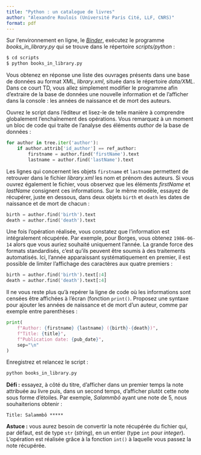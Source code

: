 ```yaml
---
title: "Python : un catalogue de livres"
author: "Alexandre Roulois (Université Paris Cité, LLF, CNRS)"
format: pdf
---
```


Sur l’environnement en ligne, le [*Binder*](https://mybinder.org/v2/gh/Alex-bzh/python-M2ILTS/main), exécutez le programme *books_in_library.py* qui se trouve dans le répertoire *scripts/python* :

```bash
$ cd scripts
$ python books_in_library.py
```

Vous obtenez en réponse une liste des ouvrages présents dans une base de données au format XML, *library.xml*, située dans le répertoire *data/XML*. Dans ce court TD, vous allez simplement modifier le programme afin d’extraire de la base de données une nouvelle information et de l’afficher dans la console : les années de naissance et de mort des auteurs.

Ouvrez le script dans l’éditeur et lisez-le de telle manière à comprendre globalement l’enchaînement des opérations. Vous remarquez à un moment un bloc de code qui traite de l’analyse des éléments *author* de la base de données :

```python
for author in tree.iter('author'):
    if author.attrib['id_author'] == ref_author:
        firstname = author.find('firstName').text
        lastname = author.find('lastName').text
```

Les lignes qui concernent les objets `firstname` et `lastname` permettent de retrouver dans le fichier *library.xml* les nom et prénom des auteurs. Si vous ouvrez également le fichier, vous observez que les éléments *firstName* et *lastName* consignent ces informations. Sur le même modèle, essayez de récupérer, juste en dessous, dans deux objets `birth` et `death` les dates de naissance et de mort de chacun :

```python
birth = author.find('birth').text
death = author.find('death').text
```

Une fois l’opération réalisée, vous constatez que l’information est intégralement récupérée. Par exemple, pour Borges, vous obtenez `1986-06-14` alors que vous auriez souhaité uniquement l’année. La grande force des formats standardisés, c’est qu’ils peuvent être soumis à des traitements automatisés. Ici, l’année apparaissant systématiquement en premier, il est possible de limiter l’affichage des caractères aux quatre premiers :

```python
birth = author.find('birth').text[:4]
death = author.find('death').text[:4]
```

Il ne vous reste plus qu’à repérer la ligne de code où les informations sont censées être affichées à l’écran (fonction `print()`. Proposez une syntaxe pour ajouter les années de naissance et de mort d’un auteur, comme par exemple entre parenthèses :

```python
print(
    f"Author: {firstname} {lastname} ({birth}-{death})",
    f"Title: {title}",
    f"Publication date: {pub_date}",
    sep="\n"
)
```

Enregistrez et relancez le script :

```bash
python books_in_library.py
```

**Défi :** essayez, à côté du titre, d’afficher dans un premier temps la note attribuée au livre puis, dans un second temps, d’afficher plutôt cette note sous forme d’étoiles. Par exemple, *Salammbô* ayant une note de 5, nous souhaiterions obtenir :

```
Title: Salammbô *****
```

**Astuce :** vous aurez besoin de convertir la note récupérée du fichier qui, par défaut, est de type `str` (*string*), en un entier (type `int` pour *integer*). L’opération est réalisée grâce à la fonction `int()` à laquelle vous passez la note récupérée.
